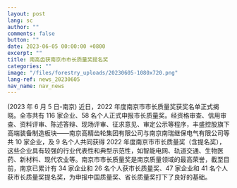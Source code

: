 ```yaml
---
layout: post
lang: sc
author: ""
comments: false
button: ""
date: 2023-06-05 00:00:00 +0800
excerpt: ""
title: 南高齿获南京市市长质量奖提名奖
categories: ""
image: "/files/forestry_uploads/20230605-1080x720.png"
lang-ref: news_20230605
nav_name: nav_news
---
```


(2023 年 6 月 5 日-南京) 近日，2022 年度南京市市长质量奖获奖名单正式揭晓。全市共有 116 家企业、58 名个人正式申报市长质量奖。经资格审查、信用审查、资料评审、陈述答辩、现场评审、征求意见、审定公示等程序，丰盛控股旗下高端装备制造板块——南京高精齿轮集团有限公司与南京南瑞继保电气有限公司等共 10 家企业，及 9 名个人共同获得 2022 年度南京市市长质量奖（含提名奖），这些企业具有较强的行业代表性和典型示范性，如智能电网、轨道交通、生物医药、新材料、现代农业等。南京市市长质量奖是南京质量领域的最高荣誉，截至目前，南京已累计有 34 家企业和 26 名个人获市长质量奖、47 家企业和 41 名个人获市长质量奖提名奖，为申报中国质量奖、省长质量奖打下了良好的基础。
